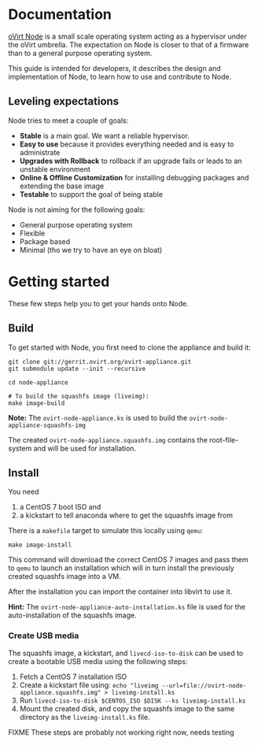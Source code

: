 Documentation
=============

[oVirt Node](http://www.ovirt.org/Node) is a small scale operating system acting as a hypervisor under the oVirt umbrella. The expectation on Node is closer to that of a firmware than to a general purpose operating system.

This guide is intended for developers, it describes the design and implementation of Node, to learn how to use and contribute to Node.

## Leveling expectations

Node tries to meet a couple of goals:

+ **Stable** is a main goal. We want a reliable hypervisor.
+ **Easy to use** because it provides everything needed and is easy to administrate
+ **Upgrades with Rollback** to rollback if an upgrade fails or leads to an unstable environment
+ **Online & Offline Customization** for installing debugging packages and extending the base image
+ **Testable** to support the goal of being stable

Node is not aiming for the following goals:

+ General purpose operating system
+ Flexible
+ Package based
+ Minimal (tho we try to have an eye on bloat)


# Getting started

These few steps help you to get your hands onto Node.

## Build

To get started with Node, you first need to clone the appliance and build it:

    git clone git://gerrit.ovirt.org/ovirt-appliance.git
    git submodule update --init --recursive
    
    cd node-appliance
    
    # To build the squashfs image (liveimg):
    make image-build

**Note:** The `ovirt-node-appliance.ks` is used to build the `ovirt-node-appliance-squashfs-img`

The created `ovirt-node-appliance.squashfs.img` contains the root-file-system and will be used for installation.

## Install

You need

1. a CentOS 7 boot ISO and
2. a kickstart to tell anaconda where to get the squashfs image from
 
There is a `makefile` target to simulate this locally using `qemu`:

    make image-install

This command will download the correct CentOS 7 images and pass them to `qemu` to launch an installation which will in turn install the previously created squashfs image into a VM.

After the installation you can import the container into libvirt to use it.

**Hint:** The `ovirt-node-appliance-auto-installation.ks` file is used for the auto-installation of the squashfs image.

### Create USB media

The squashfs image, a kickstart, and  `livecd-iso-to-disk` can be used to create a bootable USB media using the following steps:

1. Fetch a CentOS 7 installation ISO
2. Create a kickstart file using: `echo "liveimg --url=file://ovirt-node-appliance.squashfs.img" > liveimg-install.ks`
3. Run `livecd-iso-to-disk $CENTOS_ISO $DISK --ks liveimg-install.ks`
4. Mount the created disk, and copy the squashfs image to the same directory as the `liveimg-install.ks` file.

FIXME These steps are probably not working right now, needs testing